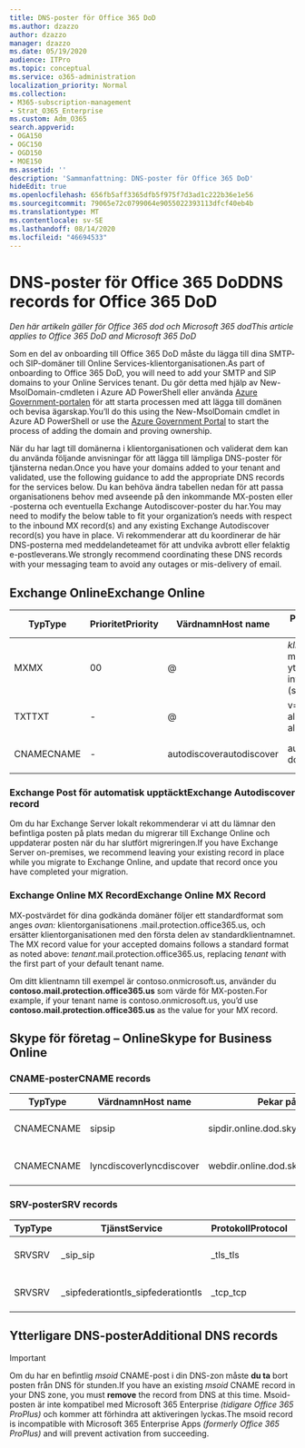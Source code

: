 ```yaml
---
title: DNS-poster för Office 365 DoD
ms.author: dzazzo
author: dzazzo
manager: dzazzo
ms.date: 05/19/2020
audience: ITPro
ms.topic: conceptual
ms.service: o365-administration
localization_priority: Normal
ms.collection:
- M365-subscription-management
- Strat_O365_Enterprise
ms.custom: Adm_O365
search.appverid:
- OGA150
- OGC150
- OGD150
- MOE150
ms.assetid: ''
description: 'Sammanfattning: DNS-poster för Office 365 DoD'
hideEdit: true
ms.openlocfilehash: 656fb5aff3365dfb5f975f7d3ad1c222b36e1e56
ms.sourcegitcommit: 79065e72c0799064e9055022393113dfcf40eb4b
ms.translationtype: MT
ms.contentlocale: sv-SE
ms.lasthandoff: 08/14/2020
ms.locfileid: "46694533"
---
```

# <a name="dns-records-for-office-365-dod"></a><span data-ttu-id="17777-103">DNS-poster för Office 365 DoD</span><span class="sxs-lookup"><span data-stu-id="17777-103">DNS records for Office 365 DoD</span></span>

<span data-ttu-id="17777-104">*Den här artikeln gäller för Office 365 dod och Microsoft 365 dod*</span><span class="sxs-lookup"><span data-stu-id="17777-104">*This article applies to Office 365 DoD and Microsoft 365 DoD*</span></span>

<span data-ttu-id="17777-105">Som en del av onboarding till Office 365 DoD måste du lägga till dina SMTP- och SIP-domäner till Online Services-klientorganisationen.</span><span class="sxs-lookup"><span data-stu-id="17777-105">As part of onboarding to Office 365 DoD, you will need to add your SMTP and SIP domains to your Online Services tenant.</span></span>  <span data-ttu-id="17777-106">Du gör detta med hjälp av New-MsolDomain-cmdleten i Azure AD PowerShell eller använda [Azure Government-portalen](https://portal.azure.us) för att starta processen med att lägga till domänen och bevisa ägarskap.</span><span class="sxs-lookup"><span data-stu-id="17777-106">You’ll do this using the New-MsolDomain cmdlet in Azure AD PowerShell or use the [Azure Government Portal](https://portal.azure.us) to start the process of adding the domain and proving ownership.</span></span>

<span data-ttu-id="17777-107">När du har lagt till domänerna i klientorganisationen och validerat dem kan du använda följande anvisningar för att lägga till lämpliga DNS-poster för tjänsterna nedan.</span><span class="sxs-lookup"><span data-stu-id="17777-107">Once you have your domains added to your tenant and validated, use the following guidance to add the appropriate DNS records for the services below.</span></span>  <span data-ttu-id="17777-108">Du kan behöva ändra tabellen nedan för att passa organisationens behov med avseende på den inkommande MX-posten eller -posterna och eventuella Exchange Autodiscover-poster du har.</span><span class="sxs-lookup"><span data-stu-id="17777-108">You may need to modify the below table to fit your organization’s needs with respect to the inbound MX record(s) and any existing Exchange Autodiscover record(s) you have in place.</span></span>  <span data-ttu-id="17777-109">Vi rekommenderar att du koordinerar de här DNS-posterna med meddelandeteamet för att undvika avbrott eller felaktig e-postleverans.</span><span class="sxs-lookup"><span data-stu-id="17777-109">We strongly recommend coordinating these DNS records with your messaging team to avoid any outages or mis-delivery of email.</span></span>

## <a name="exchange-online"></a><span data-ttu-id="17777-110">Exchange Online</span><span class="sxs-lookup"><span data-stu-id="17777-110">Exchange Online</span></span>

| <span data-ttu-id="17777-111">Typ</span><span class="sxs-lookup"><span data-stu-id="17777-111">Type</span></span> | <span data-ttu-id="17777-112">Prioritet</span><span class="sxs-lookup"><span data-stu-id="17777-112">Priority</span></span> | <span data-ttu-id="17777-113">Värdnamn</span><span class="sxs-lookup"><span data-stu-id="17777-113">Host name</span></span> | <span data-ttu-id="17777-114">Pekar på adress eller värde</span><span class="sxs-lookup"><span data-stu-id="17777-114">Points to address or value</span></span> | <span data-ttu-id="17777-115">TTL</span><span class="sxs-lookup"><span data-stu-id="17777-115">TTL</span></span> |
| --- | --- | --- | --- | --- |
| <span data-ttu-id="17777-116">MX</span><span class="sxs-lookup"><span data-stu-id="17777-116">MX</span></span> | <span data-ttu-id="17777-117">0</span><span class="sxs-lookup"><span data-stu-id="17777-117">0</span></span> | @ | <span data-ttu-id="17777-118">*klientorganisations*-mail.protection.office365.us (se nedan för ytterligare information)</span><span class="sxs-lookup"><span data-stu-id="17777-118">*tenant*.mail.protection.office365.us (see below for additional details)</span></span> | <span data-ttu-id="17777-119">1 timme</span><span class="sxs-lookup"><span data-stu-id="17777-119">1 Hour</span></span> |
| <span data-ttu-id="17777-120">TXT</span><span class="sxs-lookup"><span data-stu-id="17777-120">TXT</span></span> | - | @ | <span data-ttu-id="17777-121">v=spf1 include:spf.protection.office365.us -all</span><span class="sxs-lookup"><span data-stu-id="17777-121">v=spf1 include:spf.protection.office365.us -all</span></span> | <span data-ttu-id="17777-122">1 timme</span><span class="sxs-lookup"><span data-stu-id="17777-122">1 Hour</span></span> |
| <span data-ttu-id="17777-123">CNAME</span><span class="sxs-lookup"><span data-stu-id="17777-123">CNAME</span></span> | - | <span data-ttu-id="17777-124">autodiscover</span><span class="sxs-lookup"><span data-stu-id="17777-124">autodiscover</span></span> | <span data-ttu-id="17777-125">autodiscover-dod.office365.us</span><span class="sxs-lookup"><span data-stu-id="17777-125">autodiscover-dod.office365.us</span></span> | <span data-ttu-id="17777-126">1 timme</span><span class="sxs-lookup"><span data-stu-id="17777-126">1 Hour</span></span> |

### <a name="exchange-autodiscover-record"></a><span data-ttu-id="17777-127">Exchange Post för automatisk upptäckt</span><span class="sxs-lookup"><span data-stu-id="17777-127">Exchange Autodiscover record</span></span>

<span data-ttu-id="17777-128">Om du har Exchange Server lokalt rekommenderar vi att du lämnar den befintliga posten på plats medan du migrerar till Exchange Online och uppdaterar posten när du har slutfört migreringen.</span><span class="sxs-lookup"><span data-stu-id="17777-128">If you have Exchange Server on-premises, we recommend leaving your existing record in place while you migrate to Exchange Online, and update that record once you have completed your migration.</span></span>

### <a name="exchange-online-mx-record"></a><span data-ttu-id="17777-129">Exchange Online MX Record</span><span class="sxs-lookup"><span data-stu-id="17777-129">Exchange Online MX Record</span></span>

<span data-ttu-id="17777-130">MX-postvärdet för dina godkända domäner följer ett standardformat som anges *ovan:* klientorganisationens .mail.protection.office365.us, och ersätter klientorganisationen med den första delen av standardklientnamnet. </span><span class="sxs-lookup"><span data-stu-id="17777-130">The MX record value for your accepted domains follows a standard format as noted above: *tenant*.mail.protection.office365.us, replacing *tenant* with the first part of your default tenant name.</span></span>

<span data-ttu-id="17777-131">Om ditt klientnamn till exempel är contoso.onmicrosoft.us, använder du **contoso.mail.protection.office365.us** som värde för MX-posten.</span><span class="sxs-lookup"><span data-stu-id="17777-131">For example, if your tenant name is contoso.onmicrosoft.us, you’d use **contoso.mail.protection.office365.us** as the value for your MX record.</span></span>

## <a name="skype-for-business-online"></a><span data-ttu-id="17777-132">Skype för företag – Online</span><span class="sxs-lookup"><span data-stu-id="17777-132">Skype for Business Online</span></span>

### <a name="cname-records"></a><span data-ttu-id="17777-133">CNAME-poster</span><span class="sxs-lookup"><span data-stu-id="17777-133">CNAME records</span></span>

| <span data-ttu-id="17777-134">Typ</span><span class="sxs-lookup"><span data-stu-id="17777-134">Type</span></span> | <span data-ttu-id="17777-135">Värdnamn</span><span class="sxs-lookup"><span data-stu-id="17777-135">Host name</span></span> | <span data-ttu-id="17777-136">Pekar på adress eller värde</span><span class="sxs-lookup"><span data-stu-id="17777-136">Points to address or value</span></span> | <span data-ttu-id="17777-137">TTL</span><span class="sxs-lookup"><span data-stu-id="17777-137">TTL</span></span> |
| --- | --- | --- | --- |
| <span data-ttu-id="17777-138">CNAME</span><span class="sxs-lookup"><span data-stu-id="17777-138">CNAME</span></span> | <span data-ttu-id="17777-139">sip</span><span class="sxs-lookup"><span data-stu-id="17777-139">sip</span></span> | <span data-ttu-id="17777-140">sipdir.online.dod.skypeforbusiness.us</span><span class="sxs-lookup"><span data-stu-id="17777-140">sipdir.online.dod.skypeforbusiness.us</span></span> | <span data-ttu-id="17777-141">1 timme</span><span class="sxs-lookup"><span data-stu-id="17777-141">1 Hour</span></span> |
| <span data-ttu-id="17777-142">CNAME</span><span class="sxs-lookup"><span data-stu-id="17777-142">CNAME</span></span> | <span data-ttu-id="17777-143">lyncdiscover</span><span class="sxs-lookup"><span data-stu-id="17777-143">lyncdiscover</span></span> | <span data-ttu-id="17777-144">webdir.online.dod.skypeforbusiness.us</span><span class="sxs-lookup"><span data-stu-id="17777-144">webdir.online.dod.skypeforbusiness.us</span></span> | <span data-ttu-id="17777-145">1 timme</span><span class="sxs-lookup"><span data-stu-id="17777-145">1 Hour</span></span> | 

### <a name="srv-records"></a><span data-ttu-id="17777-146">SRV-poster</span><span class="sxs-lookup"><span data-stu-id="17777-146">SRV records</span></span>

| <span data-ttu-id="17777-147">Typ</span><span class="sxs-lookup"><span data-stu-id="17777-147">Type</span></span> | <span data-ttu-id="17777-148">Tjänst</span><span class="sxs-lookup"><span data-stu-id="17777-148">Service</span></span> | <span data-ttu-id="17777-149">Protokoll</span><span class="sxs-lookup"><span data-stu-id="17777-149">Protocol</span></span> | <span data-ttu-id="17777-150">Port</span><span class="sxs-lookup"><span data-stu-id="17777-150">Port</span></span> | <span data-ttu-id="17777-151">Vikt</span><span class="sxs-lookup"><span data-stu-id="17777-151">Weight</span></span> | <span data-ttu-id="17777-152">Prioritet</span><span class="sxs-lookup"><span data-stu-id="17777-152">Priority</span></span> | <span data-ttu-id="17777-153">Namn</span><span class="sxs-lookup"><span data-stu-id="17777-153">Name</span></span> | <span data-ttu-id="17777-154">Mål</span><span class="sxs-lookup"><span data-stu-id="17777-154">Target</span></span> | <span data-ttu-id="17777-155">TTL</span><span class="sxs-lookup"><span data-stu-id="17777-155">TTL</span></span> |
| --- | --- | --- | --- | --- | --- | --- | --- | --- |
| <span data-ttu-id="17777-156">SRV</span><span class="sxs-lookup"><span data-stu-id="17777-156">SRV</span></span> | <span data-ttu-id="17777-157">\_sip</span><span class="sxs-lookup"><span data-stu-id="17777-157">\_sip</span></span> | <span data-ttu-id="17777-158">\_tls</span><span class="sxs-lookup"><span data-stu-id="17777-158">\_tls</span></span> | <span data-ttu-id="17777-159">443</span><span class="sxs-lookup"><span data-stu-id="17777-159">443</span></span> | <span data-ttu-id="17777-160">1</span><span class="sxs-lookup"><span data-stu-id="17777-160">1</span></span> | <span data-ttu-id="17777-161">100</span><span class="sxs-lookup"><span data-stu-id="17777-161">100</span></span> | @ | <span data-ttu-id="17777-162">sipdir.online.dod.skypeforbusiness.us</span><span class="sxs-lookup"><span data-stu-id="17777-162">sipdir.online.dod.skypeforbusiness.us</span></span> | <span data-ttu-id="17777-163">1 timme</span><span class="sxs-lookup"><span data-stu-id="17777-163">1 Hour</span></span> |
| <span data-ttu-id="17777-164">SRV</span><span class="sxs-lookup"><span data-stu-id="17777-164">SRV</span></span> | <span data-ttu-id="17777-165">\_sipfederationtls</span><span class="sxs-lookup"><span data-stu-id="17777-165">\_sipfederationtls</span></span> | <span data-ttu-id="17777-166">\_tcp</span><span class="sxs-lookup"><span data-stu-id="17777-166">\_tcp</span></span> | <span data-ttu-id="17777-167">5061</span><span class="sxs-lookup"><span data-stu-id="17777-167">5061</span></span> | <span data-ttu-id="17777-168">1</span><span class="sxs-lookup"><span data-stu-id="17777-168">1</span></span> | <span data-ttu-id="17777-169">100</span><span class="sxs-lookup"><span data-stu-id="17777-169">100</span></span> | @ | <span data-ttu-id="17777-170">sipfed.online.dod.skypeforbusiness.us</span><span class="sxs-lookup"><span data-stu-id="17777-170">sipfed.online.dod.skypeforbusiness.us</span></span> | <span data-ttu-id="17777-171">1 timme</span><span class="sxs-lookup"><span data-stu-id="17777-171">1 Hour</span></span> |

## <a name="additional-dns-records"></a><span data-ttu-id="17777-172">Ytterligare DNS-poster</span><span class="sxs-lookup"><span data-stu-id="17777-172">Additional DNS records</span></span>

> [!IMPORTANT]
> <span data-ttu-id="17777-173">Om du har en befintlig *msoid* CNAME-post i din DNS-zon måste **du ta** bort posten från DNS för stunden.</span><span class="sxs-lookup"><span data-stu-id="17777-173">If you have an existing *msoid* CNAME record in your DNS zone, you must **remove** the record from DNS at this time.</span></span>  <span data-ttu-id="17777-174">Msoid-posten är inte kompatibel med Microsoft 365 Enterprise *(tidigare Office 365 ProPlus)* och kommer att förhindra att aktiveringen lyckas.</span><span class="sxs-lookup"><span data-stu-id="17777-174">The msoid record is incompatible with Microsoft 365 Enterprise Apps *(formerly Office 365 ProPlus)* and will prevent activation from succeeding.</span></span>
